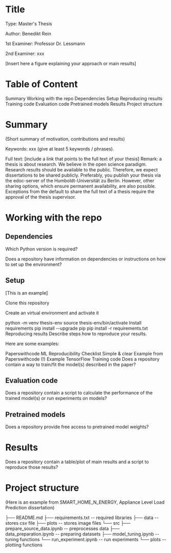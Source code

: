 # Title
Type: Master's Thesis

Author: Benedikt Rein

1st Examiner: Professor Dr. Lessmann

2nd Examiner: xxx

[Insert here a figure explaining your approach or main results]


# Table of Content
Summary
Working with the repo
Dependencies
Setup
Reproducing results
Training code
Evaluation code
Pretrained models
Results
Project structure

# Summary
(Short summary of motivation, contributions and results)

Keywords: xxx (give at least 5 keywords / phrases).

Full text: [include a link that points to the full text of your thesis] Remark: a thesis is about research. We believe in the open science paradigm. Research results should be available to the public. Therefore, we expect dissertations to be shared publicly. Preferably, you publish your thesis via the edoc-server of the Humboldt-Universität zu Berlin. However, other sharing options, which ensure permanent availability, are also possible.
Exceptions from the default to share the full text of a thesis require the approval of the thesis supervisor.

# Working with the repo
## Dependencies
Which Python version is required?

Does a repository have information on dependencies or instructions on how to set up the environment?

## Setup
[This is an example]

Clone this repository

Create an virtual environment and activate it

python -m venv thesis-env
source thesis-env/bin/activate
Install requirements
pip install --upgrade pip
pip install -r requirements.txt
Reproducing results
Describe steps how to reproduce your results.

Here are some examples:

Paperswithcode
ML Reproducibility Checklist
Simple & clear Example from Paperswithcode (!)
Example TensorFlow
Training code
Does a repository contain a way to train/fit the model(s) described in the paper?

## Evaluation code
Does a repository contain a script to calculate the performance of the trained model(s) or run experiments on models?

## Pretrained models
Does a repository provide free access to pretrained model weights?

# Results
Does a repository contain a table/plot of main results and a script to reproduce those results?

# Project structure
(Here is an example from SMART_HOME_N_ENERGY, Appliance Level Load Prediction dissertation)

├── README.md
├── requirements.txt                                -- required libraries
├── data                                            -- stores csv file 
├── plots                                           -- stores image files
└── src
    ├── prepare_source_data.ipynb                   -- preprocesses data
    ├── data_preparation.ipynb                      -- preparing datasets
    ├── model_tuning.ipynb                          -- tuning functions
    └── run_experiment.ipynb                        -- run experiments 
    └── plots                                       -- plotting functions  
